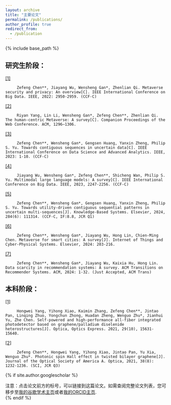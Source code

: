 ```yaml
---
layout: archive
title: "主要论文"
permalink: /publications/
author_profile: true
redirect_from:
  - /publication
---
```


{% include base_path %}

## 研究生阶段：

[[1]](https://doi.org/10.1109/BigData55660.2022.10021112)
        
        
        
         Zefeng Chen**, Jiayang Wu, Wensheng Gan*, Zhenlian Qi. Metaverse security and privacy: An overview[C]. IEEE International Conference on Big Data. IEEE, 2022: 2950-2959. (CCF-C)

[[2]](https://doi.org/10.1145/3543873.3587593)
        
        
        
         Riyan Yang, Lin Li, Wensheng Gan*, Zefeng Chen**, Zhenlian Qi. The human-centric Metaverse: A survey[C]. Companion Proceedings of the Web Conference. ACM, 1296–1306.

[[3]](https://doi.org/10.1109/DSAA60987.2023.10302526)
        
        
        
         Zefeng Chen**, Wensheng Gan*, Gengsen Huang, Yanxin Zheng, Philip S. Yu. Towards contiguous sequences in uncertain data[C]. IEEE International Conference on Data Science and Advanced Analytics. IEEE, 2023: 1-10. (CCF-C)

[[4]](https://doi.org/10.1109/BigData59044.2023.10386743)
        
        
        
         Jiayang Wu, Wensheng Gan*, Zefeng Chen**, Shicheng Wan, Philip S. Yu. Multimodal large language models: A survey[C]. IEEE International Conference on Big Data. IEEE, 2023, 2247-2256. (CCF-C)

[[5]](https://doi.org/10.1016/j.knosys.2023.111314)
        
        
        
         Zefeng Chen**, Wensheng Gan*, Gengsen Huang, Yanxin Zheng, Philip S. Yu. Towards utility-driven contiguous sequential patterns in uncertain multi-sequences[J]. Knowledge-Based Systems. Elsevier, 2024, 284(6): 111314. (CCF-C, IF:8.8, JCR Q1)

[[6]](https://doi.org/10.1016/j.iotcps.2023.12.002)
        
        
        
         Zefeng Chen**, Wensheng Gan*, Jiayang Wu, Hong Lin, Chien-Ming Chen. Metaverse for smart cities: A survey[J]. Internet of Things and Cyber-Physical Systems. Elsevier, 2024: 203-216.

[[7]](https://doi.org/10.1145/3639063)
        
        
        
         Zefeng Chen**, Wensheng Gan*, Jiayang Wu, Kaixia Hu, Hong Lin. Data scarcity in recommendation systems: A survey. ACM Transitions on Recommender Systems. ACM, 2024: 1-32. (Just Accepted, ACM Trans)

## 本科阶段：

[[1]](https://doi.org/10.1364/OE.425777)
        
        
        
         Hongwei Yang, Yihong Xiao, Kaimin Zhang, Zefeng Chen**, Jintao Pan, Linqing Zhuo, Yongchun Zhong, Huadan Zheng, Wenguo Zhu*, Jianhui Yu, Zhe Chen. Self-powered and high-performance all-fiber integrated photodetector based on graphene/palladium diselenide heterostructures[J]. Optica, Optics Express. 2021, 29(10), 15631-15640.

[[2]](https://doi.org/10.1364/JOSAA.430598)
        
        
        
         Zefeng Chen**, Hongwei Yang, Yihong Xiao, Jintao Pan, Yu Xia, Wenguo Zhu*. Photonic spin Hall effect in twisted bilayer graphene[J]. Journal of the Optical Society of America A. Optica, 2021, 38(8): 1232-1236. (SCI, JCR Q3)


{% if site.author.googlescholar %}
  <div class="wordwrap">注意：点击论文前方的标号，可以链接到这篇论文。如需查阅完整论文列表，您可移步至<a href="{{site.author.googlescholar}}">我的谷歌学术主页</a>或者<a href="{{site.author.orcid}}">我的ORCID主页</a>.</div>
{% endif %}
